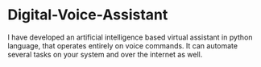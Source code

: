 # Digital-Voice-Assistant
I have developed an artificial intelligence based virtual assistant in python language, that operates entirely on voice commands. It can automate several tasks on your system and over the internet as well. 
